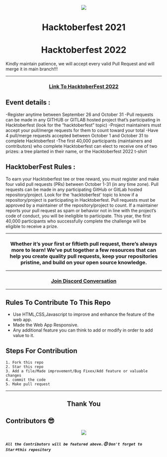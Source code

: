 <p align="center"><img src="https://github.com/Harsh-Singh-Rajput/Notepad/blob/main/Email Banners-Dark.png"></p>
<h1 align="center"> Hacktoberfest 2021 </h1>

<h1 align="center"> Hacktoberfest 2022 </h1>

Kindly maintain patience, we will accept every valid Pull Request and will merge it in main branch!!!
***
<h3 align="center">
    <a href="https://hacktoberfest.com/">
        Link To HacktoberFest 2022
    </a>
</h3>

## Event details :
-Register anytime between September 26 and October 31
-Pull requests can be made in any GITHUB or GITLAB hosted project that’s participating in Hacktoberfest (look for the “hacktoberfest” topic)
-Project maintainers must accept your pull/merge requests for them to count toward your total
-Have 4 pull/merge requests accepted between October 1 and October 31 to complete Hacktoberfest
-The first 40,000 participants (maintainers and contributors) who complete Hacktoberfest can elect to receive one of two prizes: a tree planted in their name, or the Hacktoberfest 2022 t-shirt

## HacktoberFest Rules :

To earn your Hacktoberfest tee or tree reward, you must register and make four valid pull requests (PRs) between October 1-31 (in any time zone). Pull requests can be made in any participating GitHub or GitLab hosted repository/project. Look for the 'hacktoberfest' topic to know if a repository/project is participating in Hacktoberfest. Pull requests must be approved by a maintainer of the repository/project to count. If a maintainer reports your pull request as spam or behavior not in line with the project’s code of conduct, you will be ineligible to participate. This year, the first 40,000 participants who successfully complete the challenge will be eligible to receive a prize.
***
<h3 align="center"> Whether it’s your first or fiftieth pull request, there’s always more to learn! We’ve put together a few resources that can help you create quality pull requests, keep your repositories pristine, and build on your open source knowledge. </h3>

***

<h3 align="center">
    <a href="https://discord.com/invite/hacktoberfest/">
       Join Discord Conversation
    </a>
</h3>

***
## Rules To Contribute To This Repo

-   Use HTML,CSS,Javascript to improve and enhance the feature of the web app.
-   Made the Web App Responsive.
-   Any additional feature you can think to add or modify in order to add value to it.

## Steps For Contribution

    1. Fork this repo
    2. Star this repo
    3. Add a file/Made improvement/Bug Fixex/Add feature or valuable changes
    4. commit the code
    5. Make pull request
***
<h2 align="center">
    <p>
        Thank You
    </p>
</h2>

## Contributors 😎

<p align="center">
  <a href="https://github.com/Harsh-Singh-Rajput/Notepad/community_contributors"><img src="https://contributors-img.web.app/image?repo=Harsh-Singh-Rajput/Notepad" /></a>
</p>

##### **`All the Contributors will be featured above.`:heart_eyes: `Don't forget to Star`:star:`this repository`**
